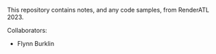 This repository contains notes, and any code samples, from RenderATL 2023.

Collaborators:
 - Flynn Burklin